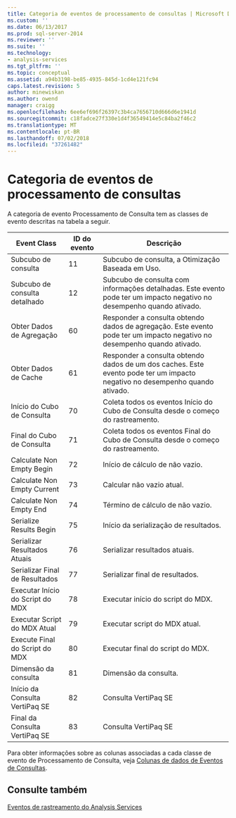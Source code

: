 ```yaml
---
title: Categoria de eventos de processamento de consultas | Microsoft Docs
ms.custom: ''
ms.date: 06/13/2017
ms.prod: sql-server-2014
ms.reviewer: ''
ms.suite: ''
ms.technology:
- analysis-services
ms.tgt_pltfrm: ''
ms.topic: conceptual
ms.assetid: a94b3198-be85-4935-845d-1cd4e121fc94
caps.latest.revision: 5
author: minewiskan
ms.author: owend
manager: craigg
ms.openlocfilehash: 6ee6ef696f26397c3b4ca7656710d666d6e1941d
ms.sourcegitcommit: c18fadce27f330e1d4f36549414e5c84ba2f46c2
ms.translationtype: MT
ms.contentlocale: pt-BR
ms.lasthandoff: 07/02/2018
ms.locfileid: "37261482"
---
```

# <a name="query-processing-events-category"></a>Categoria de eventos de processamento de consultas
  A categoria de evento Processamento de Consulta tem as classes de evento descritas na tabela a seguir.  
  
|**Event Class**|**ID do evento**|**Descrição**|  
|---------------------|------------------|---------------------|  
|Subcubo de consulta|11|Subcubo de consulta, a Otimização Baseada em Uso.|  
|Subcubo de consulta detalhado|12|Subcubo de consulta com informações detalhadas. Este evento pode ter um impacto negativo no desempenho quando ativado.|  
|Obter Dados de Agregação|60|Responder a consulta obtendo dados de agregação. Este evento pode ter um impacto negativo no desempenho quando ativado.|  
|Obter Dados de Cache|61|Responder a consulta obtendo dados de um dos caches. Este evento pode ter um impacto negativo no desempenho quando ativado.|  
|Início do Cubo de Consulta|70|Coleta todos os eventos Início do Cubo de Consulta desde o começo do rastreamento.|  
|Final do Cubo de Consulta|71|Coleta todos os eventos Final do Cubo de Consulta desde o começo do rastreamento.|  
|Calculate Non Empty Begin|72|Início de cálculo de não vazio.|  
|Calculate Non Empty Current|73|Calcular não vazio atual.|  
|Calculate Non Empty End|74|Término de cálculo de não vazio.|  
|Serialize Results Begin|75|Início da serialização de resultados.|  
|Serializar Resultados Atuais|76|Serializar resultados atuais.|  
|Serializar Final de Resultados|77|Serializar final de resultados.|  
|Executar Início do Script do MDX|78|Executar início do script do MDX.|  
|Executar Script do MDX Atual|79|Executar script do MDX atual.|  
|Execute Final do Script do MDX|80|Executar final do script do MDX.|  
|Dimensão da consulta|81|Dimensão da consulta.|  
|Início da Consulta VertiPaq SE|82|Consulta VertiPaq SE|  
|Final da Consulta VertiPaq SE|83|Consulta VertiPaq SE|  
  
 Para obter informações sobre as colunas associadas a cada classe de evento de Processamento de Consulta, veja [Colunas de dados de Eventos de Consultas](query-processing-events-data-columns.md).  
  
## <a name="see-also"></a>Consulte também  
 [Eventos de rastreamento do Analysis Services](analysis-services-trace-events.md)  
  
  
